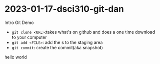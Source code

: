 # 2023-01-17-dsci310-git-dan
Intro Git Demo

 - `git clone <URL>`:takes what's on github and does a one time download to your computer
 - `git add <FILE>`: add the <FILE>s to the staging area
 - `git commit`: create the commit(aka snapshot)
 
hello world